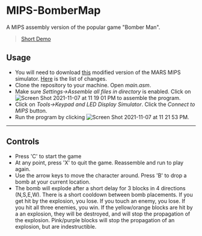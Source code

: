 # MIPS-BomberMap
A MIPS assembly version of the popular game "Bomber Man".
> [Short Demo](https://youtu.be/DhHCndkfiD8)

## Usage
* You will need to download [this](https://jarrettbillingsley.github.io/teaching/classes/cs0447/software/Mars_2211_0822.jar) modified version of the MARS MIPS simulator. [Here](https://jarrettbillingsley.github.io/teaching/classes/cs0447/software.html) is the list of changes.
* Clone the repository to your machine. Open _main.asm_.
* Make sure _Settings->Assemble all files in directory_ is enabled. Click on ![Screen Shot 2021-11-07 at 11 19 01 PM](https://user-images.githubusercontent.com/71403728/140683759-b142dc00-ef92-4f5f-a6ff-72555310c210.png) to assemble the program.
* Click on _Tools->Keypad and LED Display Simulator_. Click the _Connect to MIPS_ button. 
* Run the program by clicking ![Screen Shot 2021-11-07 at 11 21 53 PM](https://user-images.githubusercontent.com/71403728/140683946-3c67985c-e6de-4758-b9cd-fc4edfc2e511.png).

---
## Controls
* Press 'C' to start the game
* At any point, press 'X' to quit the game. Reassemble and run to play again.
* Use the arrow keys to move the character around. Press 'B' to drop a bomb at your current location.
* The bomb will explode after a short delay for 3 blocks in 4 directions (N,S,E,W). There is a short cooldown between bomb placements. If you get hit by the explosion, you lose. If you touch an enemy, you lose. If you hit all three enemies, you win. If the yellow/orange blocks are hit by a an explosion, they will be destroyed, and will stop the propagation of the explosion. Pink/purple blocks will stop the propagation of an explosion, but are indestructible.
